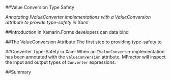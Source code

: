 ##Value Conversion Type Safety

*Annotating IValueConverter implementations with a ValueConversion attribute to provide type-safety in Xaml*

##Introduction
In Xamarin.Forms developers can data bind

##The ValueConversion Attribute
The first step to providing type-safety to

##Converter Type-Safety in Xaml
When an `IValueConverter` implementation has been annotated with the `ValueConversion` attribute, MFractor will inspect the input and output types of `Converter` expressions.

##Summary
